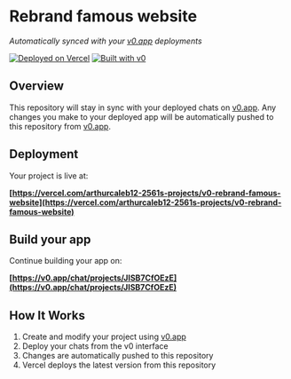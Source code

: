 # Rebrand famous website

*Automatically synced with your [v0.app](https://v0.app) deployments*

[![Deployed on Vercel](https://img.shields.io/badge/Deployed%20on-Vercel-black?style=for-the-badge&logo=vercel)](https://vercel.com/arthurcaleb12-2561s-projects/v0-rebrand-famous-website)
[![Built with v0](https://img.shields.io/badge/Built%20with-v0.app-black?style=for-the-badge)](https://v0.app/chat/projects/JISB7CfOEzE)

## Overview

This repository will stay in sync with your deployed chats on [v0.app](https://v0.app).
Any changes you make to your deployed app will be automatically pushed to this repository from [v0.app](https://v0.app).

## Deployment

Your project is live at:

**[https://vercel.com/arthurcaleb12-2561s-projects/v0-rebrand-famous-website](https://vercel.com/arthurcaleb12-2561s-projects/v0-rebrand-famous-website)**

## Build your app

Continue building your app on:

**[https://v0.app/chat/projects/JISB7CfOEzE](https://v0.app/chat/projects/JISB7CfOEzE)**

## How It Works

1. Create and modify your project using [v0.app](https://v0.app)
2. Deploy your chats from the v0 interface
3. Changes are automatically pushed to this repository
4. Vercel deploys the latest version from this repository